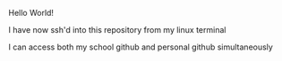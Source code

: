 Hello World!

I have now ssh'd into this repository from my linux terminal

I can access both my school github and personal github simultaneously
